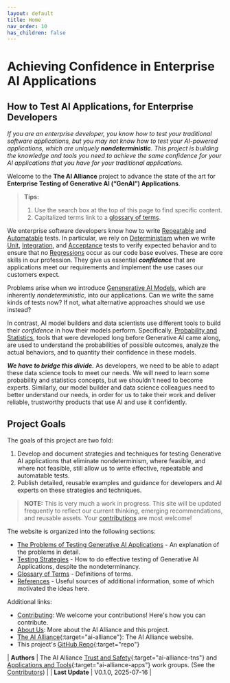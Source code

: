 ```yaml
---
layout: default
title: Home
nav_order: 10
has_children: false
---
```


# Achieving Confidence in Enterprise AI Applications

## How to Test AI Applications, for Enterprise Developers

_If you are an enterprise developer, you know how to test your traditional software applications, but you may not know how to test your AI-powered applications, which are uniquely **nondeterministic**. This project is building the knowledge and tools you need to achieve the same confidence for your AI applications that you have for your traditional applications._

Welcome to the **The AI Alliance** project to advance the state of the art for **Enterprise Testing of Generative AI (&ldquo;GenAI&rdquo;) Applications**.

> **Tips:**
>
> 1. Use the search box at the top of this page to find specific content.
> 2. Capitalized terms link to a [glossary of terms]({{site.baseurl}}/glossary).

We enterprise software developers know how to write [Repeatable]({{site.baseurl}}/glossary/#repeatable) and [Automatable]({{site.baseurl}}/glossary/#automatable) tests. In particular, we rely on [Deterministism]({{site.baseurl}}/glossary/#determinism) when we write [Unit]({{site.baseurl}}/glossary/#unit-test), [Integration]({{site.baseurl}}/glossary/#integration-test), and [Acceptance]({{site.baseurl}}/glossary/#acceptance-test) tests to verify expected behavior and to ensure that no [Regressions]({{site.baseurl}}/glossary/#regression) occur as our code base evolves. These are core skills in our profession. They give us essential _**confidence**_ that are applications meet our requirements and implement the use cases our customers expect.

Problems arise when we introduce [Genenerative AI Models]({{site.baseurl}}/glossary/#genenerative-ai-model), which are inherently _nondeterministic_,  into our applications. Can we write the same kinds of tests now? If not, what alternative approaches should we use instead?

In contrast, AI model builders and data scientists use different tools to build their _confidence_ in how their models perform. Specifically, [Probability and Statistics]({{site.baseurl}}/glossary/#probability-and-statistics), tools that were developed long before Generative AI came along, are used to understand the probabilities of possible outcomes, analyze the actual behaviors, and to quantity their confidence in these models. 

_**We have to bridge this divide.**_ As developers, we need to be able to adapt these data science tools to meet our needs. We will need to learn some probability and statistics concepts, but we shouldn't need to become experts. Similarly, our model builder and data science colleagues need to better understand our needs, in order for us to take their work and deliver reliable, trustworthy products that use AI and use it confidently.

## Project Goals

The goals of this project are two fold:

1. Develop and document strategies and techniques for testing Generative AI applications that eliminate nondeterminism, where feasible, and where not feasible, still allow us to write effective, repeatable and automatable tests.
2. Publish detailed, reusable examples and guidance for developers and AI experts on these strategies and techniques.

> **NOTE:** This is very much a work in progress. This site will be updated frequently to reflect our current thinking, emerging recommendations, and reusable assets. Your [contributions]({{site.baseurl}}/contributing) are most welcome!

The website is organized into the following sections:

* [The Problems of Testing Generative AI Applications]({{site.baseurl}}/testing-problems) - An explanation of the problems in detail.
* [Testing Strategies]({{site.baseurl}}/testing-strategies/testing-strategies) - How to do effective testing of Generative AI Applications, despite the nondeterminancy.
* [Glossary of Terms]({{site.baseurl}}/glossary) - Definitions of terms.
* [References]({{site.baseurl}}/references) - Useful sources of additional information, some of which motivated the ideas here.

Additional links:

* [Contributing]({{site.baseurl}}/contributing): We welcome your contributions! Here's how you can contribute.
* [About Us]({{site.baseurl}}/about): More about the AI Alliance and this project.
* [The AI Alliance](https://thealliance.ai){:target="ai-alliance"}: The AI Alliance website.
* This project's [GitHub Repo](https://github.com/The-AI-Alliance/ai-application-testing){:target="repo"}

| **Authors**     | The AI Alliance [Trust and Safety](https://thealliance.ai/focus-areas/trust-and-safety){:target="ai-alliance-tns"} and [Applications and Tools](https://thealliance.ai/focus-areas/applications-and-tools){:target="ai-alliance-apps"} work groups. (See the [Contributors]({{site.baseurl}}/contributing/#contributors)) |
| **Last Update**  | V0.1.0, 2025-07-16 |
